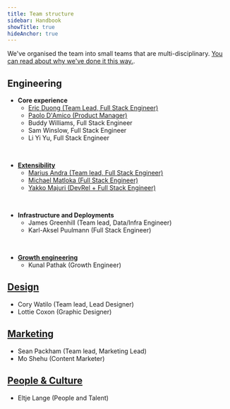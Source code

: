 ```yaml
---
title: Team structure
sidebar: Handbook
showTitle: true
hideAnchor: true
---
```


We've organised the team into small teams that are multi-disciplinary. [You can read about why we've done it this way.](/handbook/people/team-structure/why-small-teams).

## Engineering

- **Core experience**
    - [Eric Duong (Team Lead, Full Stack Engineer)](/handbook/company/team/#eric-duong-software-engineer)
    - [Paolo D'Amico (Product Manager)](/handbook/company/team/)
    - Buddy Williams, Full Stack Engineer
    - Sam Winslow, Full Stack Engineer
    - Li Yi Yu, Full Stack Engineer

<br />

- **[Extensibility](extensibility)**
    - [Marius Andra (Team lead, Full Stack Engineer)](/handbook/company/team/#marius-andra-software-engineer)
    - [Michael Matloka (Full Stack Engineer)](/handbook/company/team/#michael-matloka-software-engineer)
    - [Yakko Majuri (DevRel + Full Stack Engineer)](/handbook/company/team/#yakko-majuri-technical-writer-and-developer)

<br />

- **Infrastructure and Deployments**
    - James Greenhill (Team lead, Data/Infra Engineer)
    - Karl-Aksel Puulmann (Full Stack Engineer)

<br />

- **[Growth engineering](growth-engineering)**
    - Kunal Pathak (Growth Engineer)

## [Design](design)

- Cory Watilo (Team lead, Lead Designer)
- Lottie Coxon (Graphic Designer)

## [Marketing](marketing)

- Sean Packham (Team lead, Marketing Lead)
- Mo Shehu (Content Marketer)

## [People & Culture](people)

- Eltje Lange (People and Talent)